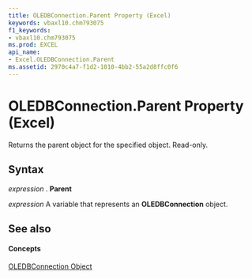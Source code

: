 ```yaml
---
title: OLEDBConnection.Parent Property (Excel)
keywords: vbaxl10.chm793075
f1_keywords:
- vbaxl10.chm793075
ms.prod: EXCEL
api_name:
- Excel.OLEDBConnection.Parent
ms.assetid: 2970c4a7-f1d2-1010-4bb2-55a2d8ffc0f6
---
```



# OLEDBConnection.Parent Property (Excel)

Returns the parent object for the specified object. Read-only.


## Syntax

 _expression_ . **Parent**

 _expression_ A variable that represents an **OLEDBConnection** object.


## See also


#### Concepts


[OLEDBConnection Object](oledbconnection-object-excel.md)


